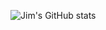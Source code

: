 ![Jim's GitHub stats](https://github-readme-stats.vercel.app/api?username=jameskbride&count_private=true)
